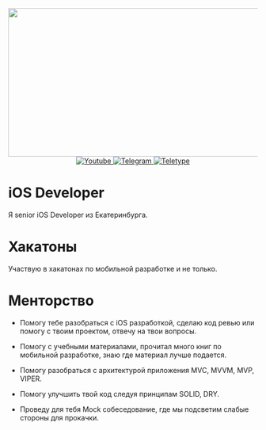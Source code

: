 
<div align="center">
  <img src="https://media.giphy.com/media/dWesBcTLavkZuG35MI/giphy.gif" width="600" height="300"/>
</div>

<div id="badges" align="center">
  <a href="https://youtube.com/@sapgv">
    <img src="https://img.shields.io/badge/YouTube-red?style=for-the-badge&logo=youtube&logoColor=white" alt="Youtube"/>
  </a>
  <a href="https://t.me/sapgv">
    <img src="https://img.shields.io/badge/Telegram-2CA5E0?style=for-the-badge&logo=telegram&logoColor=white" alt="Telegram"/>
  </a>
<a href="https://teletype.in/@sapgv/mentor">
    <img src="https://img.shields.io/badge/Менторство-8A2BE2?style=for-the-badge&logoColor=white" alt="Teletype"/>
  </a>
  
  
</div>

# iOS Developer

Я senior iOS Developer из Екатеринбурга.

# Хакатоны

Участвую в хакатонах по мобильной разработке и не только.

# Менторство

- Помогу тебе разобраться с iOS разработкой, сделаю код ревью или помогу с твоим проектом, отвечу на твои вопросы. 

- Помогу с учебными материалами, прочитал много книг по мобильной разработке, знаю где материал лучше подается.

- Помогу разобраться с архитектурой приложения MVC, MVVM, MVP, VIPER.

- Помогу улучшить твой код следуя принципам SOLID, DRY.

- Проведу для тебя Mock собеседование, где мы подсветим слабые стороны для прокачки.




<!--
**sapgv/sapgv** is a ✨ _special_ ✨ repository because its `README.md` (this file) appears on your GitHub profile.

Here are some ideas to get you started:

- 🔭 I’m currently working on ...
- 🌱 I’m currently learning ...
- 👯 I’m looking to collaborate on ...
- 🤔 I’m looking for help with ...
- 💬 Ask me about ...
- 📫 How to reach me: ...
- 😄 Pronouns: ...
- ⚡ Fun fact: ...
-->
